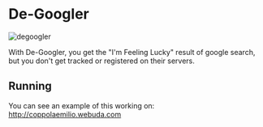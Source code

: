 De-Googler
==========
  ![degoogler](https://dl.dropbox.com/u/31195548/degoogler.png)

With De-Googler, you get the "I'm Feeling Lucky" result of google search, but you don't get tracked or registered on their servers.

## Running
You can see an example of this working on: 
http://coppolaemilio.webuda.com

